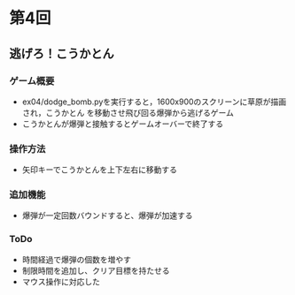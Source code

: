 # 第4回
## 逃げろ！こうかとん
### ゲーム概要
- ex04/dodge_bomb.pyを実行すると，1600x900のスクリーンに草原が描画され，こうかとん
を移動させ飛び回る爆弾から逃げるゲーム
- こうかとんが爆弾と接触するとゲームオーバーで終了する

### 操作方法
-  矢印キーでこうかとんを上下左右に移動する

### 追加機能
- 爆弾が一定回数バウンドすると、爆弾が加速する

### ToDo
- 時間経過で爆弾の個数を増やす
- 制限時間を追加し、クリア目標を持たせる
- マウス操作に対応した